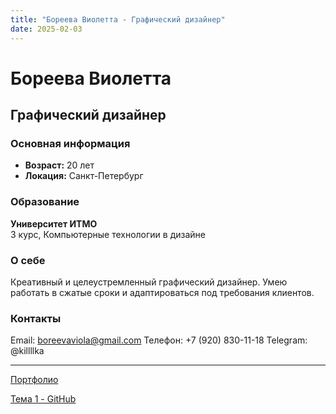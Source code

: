 ```yaml
---
title: "Бореева Виолетта - Графический дизайнер"
date: 2025-02-03
---
```


# Бореева Виолетта
## Графический дизайнер

### Основная информация
- **Возраст:** 20 лет
- **Локация:** Санкт-Петербург

### Образование
**Университет ИТМО**  
3 курс, Компьютерные технологии в дизайне

### О себе
Креативный и целеустремленный графический дизайнер. Умею работать в сжатые сроки и адаптироваться под требования клиентов.

### Контакты
Email: boreevaviola@gmail.com
Телефон: +7 (920) 830-11-18
Telegram: @killllka

---

[Портфолио](/web-portfolio/experience)

[Тема 1 - GitHub](/web-portfolio/github)